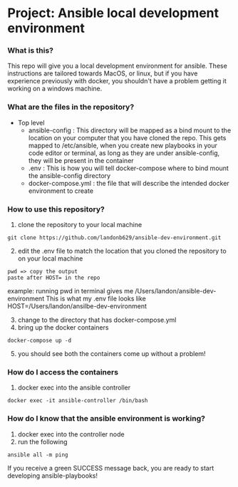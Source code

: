 # Project: Ansible local development environment

### What is this?

This repo will give you a local development environment for ansible. These instructions are tailored towards MacOS, or linux, but if you have experience previously with docker, you shouldn't have a problem getting it working on a windows machine. 

### What are the files in the repository?
- Top level 
  - ansible-config : This directory will be mapped as a bind mount to the location on your computer that you have cloned the repo. This gets mapped to /etc/ansible, when you create new playbooks in your code editor or terminal, as long as they are under ansible-config, they will be present in the container
  - .env : This is how you will tell docker-compose where to bind mount the ansible-config directory
  - docker-compose.yml : the file that will describe the intended docker environment to create


### How to use this repository?
1. clone the repository to your local machine 
```
git clone https://github.com/landonb629/ansible-dev-environment.git
```
2.  edit the .env file to match the location that you cloned the repository to on your local machine 
```
pwd => copy the output 
paste after HOST= in the repo
```
example:
running pwd in terminal gives me /Users/landon/ansible-dev-environment
This is what my .env file looks like HOST=/Users/landon/ansilbe-dev-environment

3. change to the directory that has docker-compose.yml
4. bring up the docker containers 
```
docker-compose up -d 
```
5. you should see both the containers come up without a problem!

### How do I access the containers 
1. docker exec into the ansible controller 
```
docker exec -it ansible-controller /bin/bash
```

### How do I know that the ansible environment is working?
1. docker exec into the controller node
2. run the following 
``` 
ansible all -m ping 
```
If you receive a green SUCCESS message back, you are ready to start developing ansible-playbooks!








